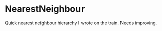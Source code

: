 NearestNeighbour
================

Quick nearest neighbour hierarchy I wrote on the train. Needs improving.
